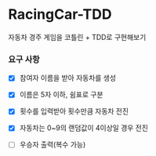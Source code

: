 # RacingCar-TDD
자동차 경주 게임을 코틀린 + TDD로 구현해보기

### 요구 사항
- [x] 참여자 이름을 받아 자동차를 생성
- [x] 이름은 5자 이하, 쉼표로 구분
- [x] 횟수를 입력받아 횟수만큼 자동차 전진
- [x] 자동차는 0~9의 랜덤값이 4이상일 경우 전진
- [ ] 우승자 출력(복수 가능)

